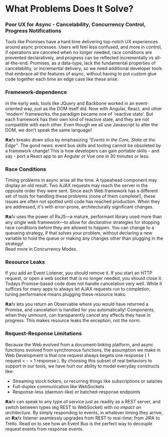 # What Problems Does It Solve?

### Poor UX for Async - Cancelability, Concurrency Control, Progress Notifications

Tools like Promises have a hard time delivering top-notch UX experiences around async processes. Users will feel less confused, and more in control, if operations are canceled when no longer needed, race conditions are prevented declaratively, and progress can be reflected incrementally vs all-at-the-end. Promises, as a data-type, lack the fundamental properties of cancelability, or incremental delivery, so we need additional developer tools that embrace all the features of async, without having to put custom glue code together each time an edge case like these arise.

### Framework-dependence

In the early web, tools like JQuery and Backbone worked in an event-oriented way, just as the DOM itself did. Now with Angular, React, and other  'modern' frameworks, the paradigm became one of 'reactive state'. But each framework has their own kind of reactive state, and they are not compatible with each other. Even though we all use Javascript to alter the DOM, we don't speak the same language!

𝗥𝘅𝑓𝑥 breaks down silos by emphasizing _"Events in the Core, State at the Edge"_. The good news: event bus skills and tooling cannot be obsoleted by a framework change! This is how developers can gain portable skills - and say - port a React app to an Angular or Vue one in 30 minutes or less.

### Race Conditions

Timing problems in async arise all the time. A typeahead component may display an old result. Two AJAX requests may reach the server in the opposite order they were sent. Since each Web framework has a different set of tools for handling these problems (none of them complete!), these issues are often not spotted until code has reached production. When they are addressed, it's with error-prone, architecturally significant changes.

𝗥𝘅𝑓𝑥 uses the power of RxJS—a mature, performant library used more than any single web framework—to allow for _declarative_ strategies for stopping race conditions before they are allowed to happen. You can change to a queueing strategy, if that solves your problem, without declaring a new variable to hold the queue or making any changes other than plugging in the strategy!\
Read more in Concurrency Modes.

### Resource Leaks

If you add an Event Listener, you should remove it. If you start an HTTP request, or open a web socket that is no longer needed, you should close it. Todays Promise-based code does not handle cancelation very well. While it suffices for many apps to always let AJAX requests run to completion, tuning performance means plugging these resource leaks.

𝗥𝘅𝑓𝑥 lets you return an Observable where you would have returned a Promise, and cancelation is handled for you automatically! Components, when they unmount, can transparently cancel any effects they have in progress. This makes resource leaks the exception, not the norm.

### Request-Response Limitations

Because the Web evolved from a document-linking platform, and async functions evolved from synchronous functions, the assumption we make in Web Development is that one request always begets one response ( 1 request < - > 1 response ). By choosing this subset of real behaviors to support in our tools, we have hurt our ability to model everyday constructs like:

* Streaming stock tickers, or recurring things like subscriptions or salaries
* Full-duplex communication like WebSockets
* Response-less (daemon-like) or batched-response endpoints

𝗥𝘅𝑓𝑥 can speak to any type of service just as readily as a REST server, and switch between types (eg REST to WebSocket) with _no impact on architecture_. By simply responding to events, in whatever timing they arrive, an 𝗥𝘅𝑓𝑥 listener seamlessly upgrades from REST to real-time; from JIRA to Trello. Read on to see how an Event Bus is the perfect way to decouple request events from response events.
